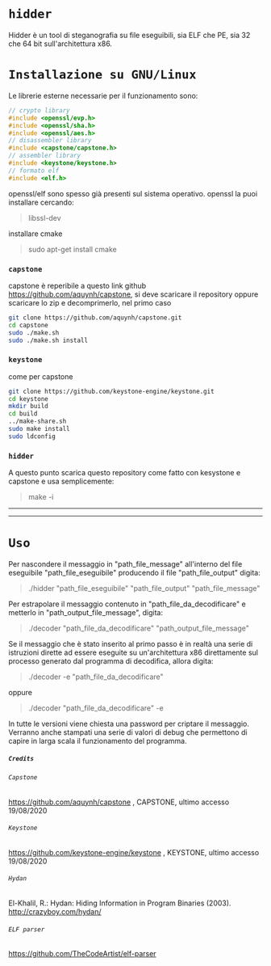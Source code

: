 # `hidder`   
Hidder è un tool di steganografia su file eseguibili, sia ELF che PE, sia 32 che 64 bit sull'architettura x86.  
# `Installazione su GNU/Linux`   
Le librerie esterne necessarie per il funzionamento sono:
```c
// crypto library
#include <openssl/evp.h>
#include <openssl/sha.h>
#include <openssl/aes.h>
// disassembler library
#include <capstone/capstone.h>
// assembler library
#include <keystone/keystone.h>
// formato elf
#include <elf.h>
```
openssl/elf sono spesso già presenti sul sistema operativo. openssl la puoi installare cercando:
>libssl-dev

installare cmake
>sudo apt-get install cmake
### `capstone`
capstone è reperibile a questo link github https://github.com/aquynh/capstone, si deve
scaricare il repository oppure scaricare lo zip e decomprimerlo, nel primo caso
```sh
git clone https://github.com/aquynh/capstone.git
cd capstone
sudo ./make.sh
sudo ./make.sh install 
```
### `keystone`
come per capstone 
```sh
git clone https://github.com/keystone-engine/keystone.git 
cd keystone
mkdir build
cd build
../make-share.sh
sudo make install
sudo ldconfig
```
### `hidder`
A questo punto scarica questo repository come fatto con kesystone e capstone e usa semplicemente:
>make -i

---
---
# `Uso`
Per nascondere il messaggio in "path_file_message" all'interno del file eseguibile "path_file_eseguibile" producendo il file  "path_file_output" digita:
> ./hidder "path_file_eseguibile" "path_file_output" "path_file_message"

Per estrapolare il messaggio contenuto in "path_file_da_decodificare" e metterlo in "path_output_file_message", digita:
> ./decoder "path_file_da_decodificare" "path_output_file_message"

Se il messaggio che è stato inserito al primo passo è in realtà una serie di istruzioni dirette ad essere eseguite su un'architettura x86 direttamente sul processo generato dal programma di decodifica, allora digita:
> ./decoder -e "path_file_da_decodificare"

oppure

> ./decoder "path_file_da_decodificare" -e

In tutte le versioni viene chiesta una password per criptare il messaggio.
Verranno anche stampati una serie di valori di debug che permettono di capire in larga scala il funzionamento del programma.

##### `Credits`

###### `Capstone`
https://github.com/aquynh/capstone , CAPSTONE, ultimo accesso 19/08/2020

###### `Keystone`
https://github.com/keystone-engine/keystone , KEYSTONE, ultimo accesso 19/08/2020

###### `Hydan`
El-Khalil, R.: Hydan: Hiding Information in Program Binaries (2003). 
http://crazyboy.com/hydan/

###### `ELF parser`
https://github.com/TheCodeArtist/elf-parser

